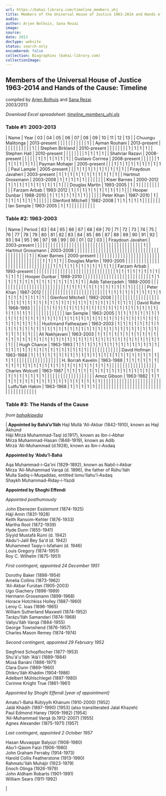 ```yaml
---
url: https://bahai-library.com/timeline_members_uhj
title: Members of the Universal House of Justice 1963-2014 and Hands of the Cause: Timeline
audio: 
author: Arjen Bolhuis, Sana Rezai
image: 
source: 
date: 2013
doctype: website
status: search-only
encumbered: false
collection: Biographies (bahai-library.com)
collectionImage: 
---
```



## Members of the Universal House of Justice 1963-2014 and Hands of the Cause: Timeline

compiled by [Arjen Bolhuis](https://bahai-library.com/author/Arjen+Bolhuis) and [Sana Rezai](https://bahai-library.com/author/Sana+Rezai).  
2003/2013


_Download Excel spreadsheet: [timeline\_members\_uhj.xls](https://bahai-library.com/docs/t/timeline_members_uhj.xls "Download the original Excel file here")_

### Table #1: 2003-2013

| Name | Year | 03 | 04 | 05 | 06 | 07 | 08 | 09 | 10 | 11 | 12 | 13 |
| Chuungu Malitonga | 2013-present |  |  |  |  |  |  |  |  |  |  | 1 |
| Ayman Rouhani | 2013-present |  |  |  |  |  |  |  |  |  |  | 1 |
| Stephen Birkland | 2010-present |  |  |  |  |  |  |  | 1 | 1 | 1 | 1 |
| Stephen Hall | 2010-present |  |  |  |  |  |  |  | 1 | 1 | 1 | 1 |
| Shahriar Razavi | 2008-present |  |  |  |  |  | 1 | 1 | 1 | 1 | 1 | 1 |
| Gustavo Corrrea | 2008-present |  |  |  |  |  | 1 | 1 | 1 | 1 | 1 | 1 |
| Payman Mohajer | 2005-present |  |  | 1 | 1 | 1 | 1 | 1 | 1 | 1 | 1 | 1 |
| Paul Lample | 2005-present |  |  | 1 | 1 | 1 | 1 | 1 | 1 | 1 | 1 | 1 |
| Firaydoun Javaheri | 2003-present | 1 | 1 | 1 | 1 | 1 | 1 | 1 | 1 | 1 | 1 | 1 |
| Hartmut Grossmann | 2003-2008 | 1 | 1 | 1 | 1 | 1 |  |  |  |  |  |  |
| Kiser Barnes | 2000-2012 | 1 | 1 | 1 | 1 | 1 | 1 | 1 | 1 | 1 | 1 |  |
| Douglas Martin | 1993-2005 | 1 | 1 |  |  |  |  |  |  |  |  |  |
| Farzam Arbab | 1993-2012 | 1 | 1 | 1 | 1 | 1 | 1 | 1 | 1 | 1 | 1 |  |
| Hooper Dunbar | 1988-2010 | 1 | 1 | 1 | 1 | 1 | 1 | 1 |  |  |  |  |
| Peter Khan | 1987-2010 | 1 | 1 | 1 | 1 | 1 | 1 | 1 |  |  |  |  |
| Glenford Mitchell | 1982-2008 | 1 | 1 | 1 | 1 | 1 |  |  |  |  |  |  |
| Ian Semple | 1963-2005 | 1 | 1 |  |  |  |  |  |  |  |  |  |

### Table #2: 1963-2003

| Name | Period | 63 | 64 | 65 | 66 | 67 | 68 | 69 | 70 | 71 | 72 | 73 | 74 | 75 | 76 | 77 | 78 | 79 | 80 | 81 | 82 | 83 | 84 | 85 | 86 | 87 | 88 | 89 | 90 | 91 | 92 | 93 | 94 | 95 | 96 | 97 | 98 | 99 | 00 | 01 | 02 | 03 |
| Firaydoun Javaheri | 2003-present |  |  |  |  |  |  |  |  |  |  |  |  |  |  |  |  |  |  |  |  |  |  |  |  |  |  |  |  |  |  |  |  |  |  |  |  |  |  |  |  | 1 |
| Hartmut Grossmann | 2003-2008 |  |  |  |  |  |  |  |  |  |  |  |  |  |  |  |  |  |  |  |  |  |  |  |  |  |  |  |  |  |  |  |  |  |  |  |  |  |  |  |  | 1 |
| Kiser Barnes | 2000-present |  |  |  |  |  |  |  |  |  |  |  |  |  |  |  |  |  |  |  |  |  |  |  |  |  |  |  |  |  |  |  |  |  |  |  |  |  | 1 | 1 | 1 | 1 |
| Douglas Martin | 1993-2005 |  |  |  |  |  |  |  |  |  |  |  |  |  |  |  |  |  |  |  |  |  |  |  |  |  |  |  |  |  |  | 1 | 1 | 1 | 1 | 1 | 1 | 1 | 1 | 1 | 1 | 1 |
| Farzam Arbab | 1993-present |  |  |  |  |  |  |  |  |  |  |  |  |  |  |  |  |  |  |  |  |  |  |  |  |  |  |  |  |  |  | 1 | 1 | 1 | 1 | 1 | 1 | 1 | 1 | 1 | 1 | 1 |
| Hooper Dunbar | 1988-2010 |  |  |  |  |  |  |  |  |  |  |  |  |  |  |  |  |  |  |  |  |  |  |  |  |  | 1 | 1 | 1 | 1 | 1 | 1 | 1 | 1 | 1 | 1 | 1 | 1 | 1 | 1 | 1 | 1 |
| Adib Taherzadeh | 1988-2000 |  |  |  |  |  |  |  |  |  |  |  |  |  |  |  |  |  |  |  |  |  |  |  |  |  | 1 | 1 | 1 | 1 | 1 | 1 | 1 | 1 | 1 | 1 | 1 | 1 |  |  |  |  |
| Peter Khan | 1987-2012 |  |  |  |  |  |  |  |  |  |  |  |  |  |  |  |  |  |  |  |  |  |  |  |  | 1 | 1 | 1 | 1 | 1 | 1 | 1 | 1 | 1 | 1 | 1 | 1 | 1 | 1 | 1 | 1 | 1 |
| Glenford Mitchell | 1982-2008 |  |  |  |  |  |  |  |  |  |  |  |  |  |  |  |  |  |  |  | 1 | 1 | 1 | 1 | 1 | 1 | 1 | 1 | 1 | 1 | 1 | 1 | 1 | 1 | 1 | 1 | 1 | 1 | 1 | 1 | 1 | 1 |
| David Ruhe | 1968-1993 |  |  |  |  |  | 1 | 1 | 1 | 1 | 1 | 1 | 1 | 1 | 1 | 1 | 1 | 1 | 1 | 1 | 1 | 1 | 1 | 1 | 1 | 1 | 1 | 1 | 1 | 1 | 1 |  |  |  |  |  |  |  |  |  |  |  |
| Ian Semple | 1963-2005 | 1 | 1 | 1 | 1 | 1 | 1 | 1 | 1 | 1 | 1 | 1 | 1 | 1 | 1 | 1 | 1 | 1 | 1 | 1 | 1 | 1 | 1 | 1 | 1 | 1 | 1 | 1 | 1 | 1 | 1 | 1 | 1 | 1 | 1 | 1 | 1 | 1 | 1 | 1 | 1 | 1 |
| Hushmand Fatheazam | 1963-2003 | 1 | 1 | 1 | 1 | 1 | 1 | 1 | 1 | 1 | 1 | 1 | 1 | 1 | 1 | 1 | 1 | 1 | 1 | 1 | 1 | 1 | 1 | 1 | 1 | 1 | 1 | 1 | 1 | 1 | 1 | 1 | 1 | 1 | 1 | 1 | 1 | 1 | 1 | 1 | 1 |  |
| Ali Nakhjavani | 1963-2003 | 1 | 1 | 1 | 1 | 1 | 1 | 1 | 1 | 1 | 1 | 1 | 1 | 1 | 1 | 1 | 1 | 1 | 1 | 1 | 1 | 1 | 1 | 1 | 1 | 1 | 1 | 1 | 1 | 1 | 1 | 1 | 1 | 1 | 1 | 1 | 1 | 1 | 1 | 1 | 1 |  |
| Hugh Chance | 1963-1993 | 1 | 1 | 1 | 1 | 1 | 1 | 1 | 1 | 1 | 1 | 1 | 1 | 1 | 1 | 1 | 1 | 1 | 1 | 1 | 1 | 1 | 1 | 1 | 1 | 1 | 1 | 1 | 1 | 1 | 1 |  |  |  |  |  |  |  |  |  |  |  |
| David Hofman | 1963-1988 | 1 | 1 | 1 | 1 | 1 | 1 | 1 | 1 | 1 | 1 | 1 | 1 | 1 | 1 | 1 | 1 | 1 | 1 | 1 | 1 | 1 | 1 | 1 | 1 | 1 |  |  |  |  |  |  |  |  |  |  |  |  |  |  |  |  |
| H. Borrah Kavelin | 1963-1988 | 1 | 1 | 1 | 1 | 1 | 1 | 1 | 1 | 1 | 1 | 1 | 1 | 1 | 1 | 1 | 1 | 1 | 1 | 1 | 1 | 1 | 1 | 1 | 1 | 1 |  |  |  |  |  |  |  |  |  |  |  |  |  |  |  |  |
| Charles Wolcott | 1963-1987 | 1 | 1 | 1 | 1 | 1 | 1 | 1 | 1 | 1 | 1 | 1 | 1 | 1 | 1 | 1 | 1 | 1 | 1 | 1 | 1 | 1 | 1 | 1 | 1 |  |  |  |  |  |  |  |  |  |  |  |  |  |  |  |  |  |
| Amoz Gibson | 1963-1982 | 1 | 1 | 1 | 1 | 1 | 1 | 1 | 1 | 1 | 1 | 1 | 1 | 1 | 1 | 1 | 1 | 1 | 1 | 1 |  |  |  |  |  |  |  |  |  |  |  |  |  |  |  |  |  |  |  |  |  |  |
| Lutfu'llah Hakim | 1963-1968 | 1 | 1 | 1 | 1 | 1 |  |  |  |  |  |  |  |  |  |  |  |  |  |  |  |  |  |  |  |  |  |  |  |  |  |  |  |  |  |  |  |  |  |  |  |  |

  

### Table #3: The Hands of the Cause

_from [bahaikipedia](http://bahaikipedia.org/Hands_of_the_Cause)_

  

| **Appointed by Bahá’u’lláh**
Hají Mullá 'Alí-Akbar (1842-1910), known as Hají Ákhúnd  
Hájí Mírzá Muhammad-Taqí (d.1917), known as Ibn-i-Abhar  
Mírzá Muhammad-Hasan (1848-1919), known as Adíb  
Mírzá 'Ali-Muhammad (d.1928), known as Ibn-i-Asdaq

**Appointed by ‘Abdu’l-Bahá**

Aqa Muhammad-i-Qa'ini (1829-1892), known as Nabíl-i-Akbar  
Mirza ‘Alí-Muhammad Varqá (d. 1896), the father of Rúhu'lláh  
Mulla Sadiq-i-Muqaddas, entitled Ismu'llahu'l-Asdaq  
Shaykh Muhammad-Riday-i-Yazdi

**Appointed by Shoghi Effendi**

_Appointed posthumously_

John Ebenezer Esslemont (1874-1925)  
Hájí Amín (1831-1928)  
Keith Ransom-Kehler (1876-1933)  
Martha Root (1872-1939)  
Hyde Dunn (1855-1941)  
Siyyid Mustafá Rúmí (d. 1942)  
Abdu'l-Jalil Bey Sa'd (d. 1942)  
Muhammed Taqiy-i-Isfahani (d. 1946)  
Louis Gregory (1874-1951)  
Roy C. Wilhelm (1875-1951)

_First contingent, appointed 24 December 1951_

Dorothy Baker (1898-1954)  
Amelia Collins (1873-1962)  
'Alí-Akbar Furútan (1905-2003)  
Ugo Giachery (1896-1989)  
Hermann Grossmann (1899-1968)  
Horace Hotchkiss Holley (1887-1960)  
Leroy C. Ioas (1896-1965)  
William Sutherland Maxwell (1874-1952)  
Ṭaráẓu’lláh Samandarí (1874-1968)  
Valíyu'lláh Varqá (1884-1955)  
George Townshend (1876-1957)  
Charles Mason Remey (1874-1974)

_Second contingent, appointed 29 February 1952_

Siegfried Schopflocher (1877-1953)  
Shu'á'u'lláh 'Alá'í (1889-1984)  
Músá Banání (1886-1971)  
Clara Dunn (1869-1960)  
Dhikru'lláh Khádim (1904-1986)  
Adelbert Mühlschlegel (1897-1980)  
Corinne Knight True (1861-1961)

_Appointed by Shoghi Effendi \[year of appointment\]_

Amatu'l-Bahá Rúḥíyyih Khánum (1910-2000) \[1952\]  
Jalál Kháḍih (1897-1990) \[1953\] (also transliterated Jalal Khazeh)  
Paul Edmond Haney (1909-1982) \[1954\]  
‘Alí-Muhammad Varqá (b.1912-2007) \[1955\]  
Agnes Alexander (1875-1971) \[1957\]

_Last contingent, appointed 2 October 1957_

Hasan Muvaqqar Balyúzí (1908-1980)  
Abu'l-Qásim Faizi (1906-1980)  
John Graham Ferraby (1914-1973)  
Harold Collis Featherstone (1913-1990)  
Rahmatu'lláh Muhájir (1923-1979)  
Enoch Olinga (1926-1979)  
John Aldham Robarts (1901-1991)  
William Sears (1911-1992)

 |